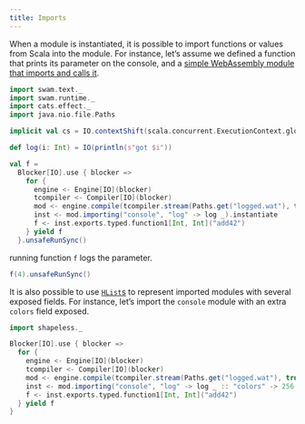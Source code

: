```yaml
---
title: Imports
---
```


When a module is instantiated, it is possible to import functions or values from Scala into the module. For instance, let’s assume we defined a function that prints its parameter on the console, and a [simple WebAssembly module that imports and calls it](/examples/logged.wat).

```scala mdoc:silent
import swam.text._
import swam.runtime._
import cats.effect._
import java.nio.file.Paths

implicit val cs = IO.contextShift(scala.concurrent.ExecutionContext.global)

def log(i: Int) = IO(println(s"got $i"))

val f =
  Blocker[IO].use { blocker =>
    for {
      engine <- Engine[IO](blocker)
      tcompiler <- Compiler[IO](blocker)
      mod <- engine.compile(tcompiler.stream(Paths.get("logged.wat"), true, blocker))
      inst <- mod.importing("console", "log" -> log _).instantiate
      f <- inst.exports.typed.function1[Int, Int]("add42")
    } yield f
  }.unsafeRunSync()
```

running function `f` logs the parameter.
```scala mdoc
f(4).unsafeRunSync()
```

It is also possible to use [`HList`s][hlist] to represent imported modules with several exposed fields. For instance, let’s import the `console` module with an extra `colors` field exposed.

```scala mdoc:silent
import shapeless._

Blocker[IO].use { blocker =>
  for {
    engine <- Engine[IO](blocker)
    tcompiler <- Compiler[IO](blocker)
    mod <- engine.compile(tcompiler.stream(Paths.get("logged.wat"), true, blocker))
    inst <- mod.importing("console", "log" -> log _ :: "colors" -> 256 :: HNil).instantiate
    f <- inst.exports.typed.function1[Int, Int]("add42")
  } yield f
}
```

[hlist]: https://github.com/milessabin/shapeless/wiki/Feature-overview:-shapeless-2.0.0#heterogenous-lists
